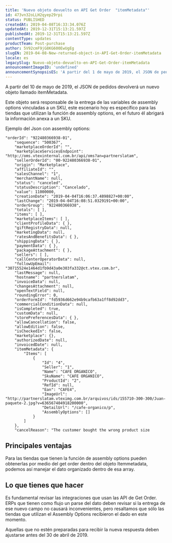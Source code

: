 ```yaml
---
title: 'Nuevo objeto devuelto en API Get Order  "itemMetadata"'
id: 473vn32oLLH2qyep29rpi
status: PUBLISHED
createdAt: 2019-04-08T16:33:34.076Z
updatedAt: 2019-12-31T15:13:21.597Z
publishedAt: 2019-12-31T15:13:21.597Z
contentType: updates
productTeam: Post-purchase
author: 5V92cmF9jG8KG600EwUgEg
slugEN: 2019-04-08-New-returned-object-in-API-Get-Order-itemMetadata
locale: es
legacySlug: Nuevo-objeto-devuelto-en-API-Get-Order-itemMetadata
announcementImageID: 'undefined'
announcementSynopsisES: 'A partir del 1 de mayo de 2019, el JSON de pedidos devolverá un nuevo objeto llamado itemMetadata.'
---
```


A partir del 10 de mayo de 2019, el JSON de pedidos devolverá un nuevo objeto llamado itemMetadata.

Este objeto será responsable de la entrega de las variables de assembly options vinculadas a un SKU, este escenario hoy es específico para las tiendas que utilizan la función de assembly options, en el futuro él abrigará la información anexa a un SKU.

Ejemplo del Json con assembly options:
``` 
"orderId": "922480366938-01",
    "sequence": "500367",
    "marketplaceOrderId": "",
    "marketplaceServicesEndpoint": "http://oms.vtexinternal.com.br/api/oms?an=partnerslatam",
    "sellerOrderId": "00-922480366938-01",
    "origin": "Marketplace",
    "affiliateId": "",
    "salesChannel": "1",
    "merchantName": null,
    "status": "canceled",
    "statusDescription": "Cancelado",
    "value": 11000000,
    "creationDate": "2019-04-04T16:06:37.4898827+00:00",
    "lastChange": "2019-04-04T16:08:51.0329191+00:00",
    "orderGroup": "922480366938",
    "totals": [ ],
    "items": [ ],
    "marketplaceItems": [ ],
    "clientProfileData": { },
    "giftRegistryData": null,
    "marketingData": null,
    "ratesAndBenefitsData": { },
    "shippingData": { },
    "paymentData": { },
    "packageAttachment": { },
    "sellers": [ ],
    "callCenterOperatorData": null,
    "followUpEmail": "30715524e1464d1fb9d43a0e303fa332@ct.vtex.com.br",
    "lastMessage": null,
    "hostname": "partnerslatam",
    "invoiceData": null,
    "changesAttachment": null,
    "openTextField": null,
    "roundingError": 0,
    "orderFormId": "fd5936d662e94b9cafb63a1ff8d92dd3",
    "commercialConditionData": null,
    "isCompleted": true,
    "customData": null,
    "storePreferencesData": { },
    "allowCancellation": false,
    "allowEdition": false,
    "isCheckedIn": false,
    "marketplace": {},
    "authorizedDate": null,
    "invoicedDate": null,
    "itemMetadata": {
        "Items": [
            {
                "Id": "4",
                "Seller": "1",
                "Name": "CAFE ORGANICO",
                "SkuName": "CAFE ORGANICO",
                "ProductId": "2",
                "RefId": null,
                "Ean": "CAFE4",
                "ImageUrl": "http://partnerslatam.vteximg.com.br/arquivos/ids/155710-300-300/Juan-paquete-2.jpg?v=636567404918200000",
                "DetailUrl": "/cafe-organico/p",
                "AssemblyOptions": []
            }
        ]
    },
    "cancelReason": "The customer bought the wrong product size
  ```
## Principales ventajas
Para las tiendas que tienen la función de assembly options pueden obtenerlas por medio del get order dentro del objeto Itemmetadata, podemos así manejar el dato organizado dentro de esa array.

## Lo que tienes que hacer 
Es fundamental revisar las integraciones que usan las API de Get Order.
ERPs que tienen como flujo un parse del dato deben revisar si la entrega de ese nuevo campo no causará inconvenientes, pero resaltamos que sólo las tiendas que utilizan el Assembly Options recibieron el dado en este momento.

Aquellas que no estén preparadas para recibir la nueva respuesta deben ajustarse antes del 30 de abril de 2019.
